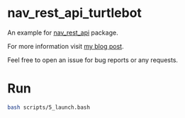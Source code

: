 # nav_rest_api_turtlebot
An example for [nav_rest_api](https://github.com/CumaOzavci/nav_rest_api) package.

For more information visit [my blog post](https://cumaozavci.github.io/nodejs/rest/2021/04/08/ros_navigation_rest_api.html).

Feel free to open an issue for bug reports or any requests.

# Run

```bash
bash scripts/5_launch.bash
```
